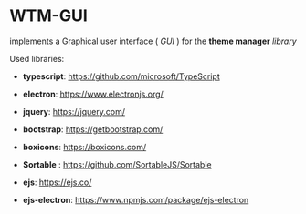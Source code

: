 # WTM-GUI

implements a Graphical user interface ( _GUI_ ) for the **theme manager** _library_

Used libraries:

- **typescript**: https://github.com/microsoft/TypeScript
- **electron**: https://www.electronjs.org/

- **jquery**: https://jquery.com/
- **bootstrap**: https://getbootstrap.com/
- **boxicons**: https://boxicons.com/
- **Sortable** : https://github.com/SortableJS/Sortable
- **ejs**: https://ejs.co/
- **ejs-electron**: https://www.npmjs.com/package/ejs-electron
